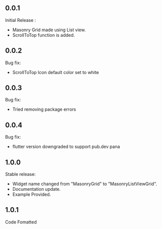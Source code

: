## 0.0.1

Initial Release :
- Masonry Grid made using List view.
- ScrollToTop function is added.

## 0.0.2

Bug fix:
- ScrollToTop Icon default color set to white

## 0.0.3

Bug fix:
- Tried removing package errors

## 0.0.4

Bug fix:
- flutter version downgraded to support pub.dev pana

## 1.0.0

Stable release:
- Widget name changed from "MasonryGrid" to "MasonryListViewGrid".
- Documentation update.
- Example Provided.

## 1.0.1

Code Fomatted
